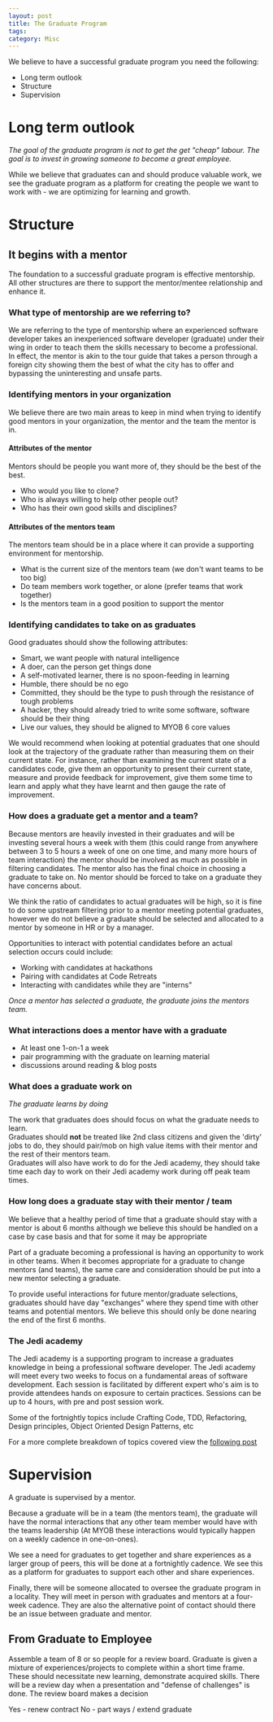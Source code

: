 ```yaml
---
layout: post
title: The Graduate Program
tags: 
category: Misc
---
```


We believe to have a successful graduate program you need the following:

* Long term outlook  
* Structure  
* Supervision  

# Long term outlook

*The goal of the graduate program is not to get the get "cheap" labour. The goal is to invest in growing someone to become a great employee.*

While we believe that graduates can and should produce valuable work, we see the graduate program as a platform for creating the people we want to work with - we are optimizing for learning and growth.

# Structure 

## It begins with a mentor

The foundation to a successful graduate program is effective mentorship. All other structures are there to support the mentor/mentee relationship and enhance it.

### What type of mentorship are we referring to?

We are referring to the type of mentorship where an experienced software developer takes an inexperienced software developer (graduate) under their wing in order to teach them the skills necessary to become a professional. In effect, the mentor is akin to the tour guide that takes a person through a foreign city showing them the best of what the city has to offer and bypassing the uninteresting and unsafe parts.

### Identifying mentors in your organization

We believe there are two main areas to keep in mind when trying to identify good mentors in your organization, the mentor and the team the mentor is in.

#### Attributes of the mentor

Mentors should be people you want more of, they should be the best of the best.

* Who would you like to clone?
* Who is always willing to help other people out?
* Who has their own good skills and disciplines?

#### Attributes of the mentors team

The mentors team should be in a place where it can provide a supporting environment for mentorship.

* What is the current size of the mentors team (we don't want teams to be too big)
* Do team members work together, or alone (prefer teams that work together)
* Is the mentors team in a good position to support the mentor 

### Identifying candidates to take on as graduates 

Good graduates should show the following attributes:

* Smart, we want people with natural intelligence  
* A doer, can the person get things done  
* A self-motivated learner, there is no spoon-feeding in learning  
* Humble, there should be no ego   
* Committed, they should be the type to push through the resistance of tough problems  
* A hacker, they should already tried to write some software, software should be their thing  
* Live our values, they should be aligned to MYOB 6 core values  

We would recommend when looking at potential graduates that one should look at the trajectory of the graduate rather than measuring them on their current state. For instance, rather than examining the current state of a candidates code, give them an opportunity to present their current state, measure and provide feedback for improvement, give them some time to learn and apply what they have learnt and then gauge the rate of improvement.

### How does a graduate get a mentor and a team?

Because mentors are heavily invested in their graduates and will be investing several hours a week with them (this could range from anywhere between 3 to 5 hours a week of one on one time, and many more hours of team interaction) the mentor should be involved as much as possible in filtering candidates. The mentor also has the final choice in choosing a graduate to take on. No mentor should be forced to take on a graduate they have concerns about.

We think the ratio of candidates to actual graduates will be high, so it is fine to do some upstream filtering prior to a mentor meeting potential graduates, however we do not believe a graduate should be selected and allocated to a mentor by someone in HR or by a manager.

Opportunities to interact with potential candidates before an actual selection occurs could include:

* Working with candidates at hackathons
* Pairing with candidates at Code Retreats
* Interacting with candidates while they are "interns"

*Once a mentor has selected a graduate, the graduate joins the mentors team.*

### What interactions does a mentor have with a graduate

* At least one 1-on-1 a week
* pair programming with the graduate on learning material
* discussions around reading & blog posts

### What does a graduate work on

*The graduate learns by doing*

The work that graduates does should focus on what the graduate needs to learn.  
Graduates should **not** be treated like 2nd class citizens and given the 'dirty' jobs to do, they should pair/mob on high value items with their mentor and the rest of their mentors team.  
Graduates will also have work to do for the Jedi academy, they should take time each day to work on their Jedi academy work during off peak team times.  

### How long does a graduate stay with their mentor / team

We believe that a healthy period of time that a graduate should stay with a mentor is about 6 months although we believe this should be handled on a case by case basis and that for some it may be appropriate 

Part of a graduate becoming a professional is having an opportunity to work in other teams. When it becomes appropriate for a graduate to change mentors (and teams), the same care and consideration should be put into a new mentor selecting a graduate. 

To provide useful interactions for future mentor/graduate selections, graduates should have day "exchanges" where they spend time with other teams and potential mentors. We believe this should only be done nearing the end of the first 6 months.

### The Jedi academy

The Jedi academy is a supporting program to increase a graduates knowledge in being a professional software developer. The Jedi academy will meet every two weeks to focus on a fundamental areas of software development. Each session is facilitated by different expert who's aim is to provide attendees hands on exposure to certain practices. Sessions can be up to 4 hours, with pre and post session work.

Some of the fortnightly topics include Crafting Code, TDD, Refactoring, Design principles, Object Oriented Design Patterns, etc

For a more complete breakdown of topics covered view the [following post](http://blog.markpearl.co.za/Jedi-Academy)

# Supervision

A graduate is supervised by a mentor. 

Because a graduate will be in a team (the mentors team), the graduate will have the normal interactions that any other team member would have with the teams leadership (At MYOB these interactions would typically happen on a weekly cadence in one-on-ones).

We see a need for graduates to get together and share experiences as a larger group of peers, this will be done at a fortnightly cadence. We see this as a platform for graduates to support each other and share experiences.

Finally, there will be someone allocated to oversee the graduate program in a locality. They will meet in person with graduates and mentors at a four-week cadence. They are also the alternative point of contact should there be an issue between graduate and mentor.

## From Graduate to Employee

Assemble a team of 8 or so people for a review board. Graduate is given a mixture of experiences/projects to complete within a short time frame. These should necessitate new learning, demonstrate acquired skills. There will be a review day when a presentation and "defense of challenges" is done. The review board makes a decision

Yes - renew contract
No - part ways / extend graduate
